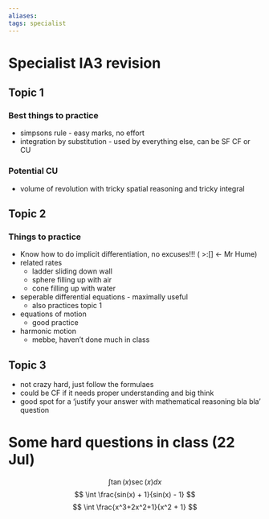 ```yaml
---
aliases: 
tags: specialist
---
```

# Specialist IA3 revision

## Topic 1
### Best things to practice
- simpsons rule - easy marks, no effort
- integration by substitution - used by everything else, can be SF CF or CU
### Potential CU
- volume of revolution with tricky spatial reasoning and tricky integral

## Topic 2
### Things to practice
- Know how to do implicit differentiation, no excuses!!! ( >:[] ← Mr Hume)
- related rates
	- ladder sliding down wall
	- sphere filling up with air
	- cone filling up with water
- seperable differential equations - maximally useful
	- also practices topic 1
- equations of motion
	- good practice
- harmonic motion
	- mebbe, haven’t done much in class

## Topic 3
- not crazy hard, just follow the formulaes
- could be CF if it needs proper understanding and big think
- good spot for a ‘justify your answer with mathematical reasoning bla bla’ question


# Some hard questions in class (22 Jul)
$$ \int \tan (x) \sec (x) dx $$
$$ \int \frac{sin(x) + 1}{sin(x) - 1} $$
$$ \int \frac{x^3+2x^2+1}{x^2 + 1} $$